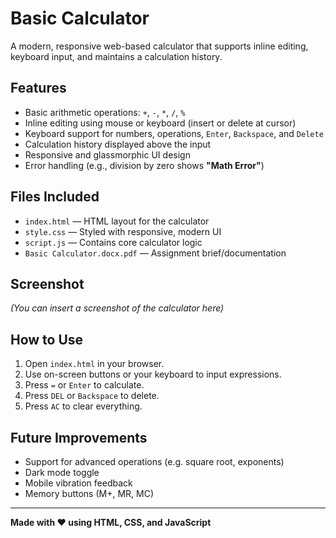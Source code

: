 # Basic Calculator

A modern, responsive web-based calculator that supports inline editing, keyboard input, and maintains a calculation history.

## Features

- Basic arithmetic operations: `+`, `-`, `*`, `/`, `%`
- Inline editing using mouse or keyboard (insert or delete at cursor)
- Keyboard support for numbers, operations, `Enter`, `Backspace`, and `Delete`
- Calculation history displayed above the input
- Responsive and glassmorphic UI design
- Error handling (e.g., division by zero shows **"Math Error"**)

## Files Included

- `index.html` — HTML layout for the calculator
- `style.css` — Styled with responsive, modern UI
- `script.js` — Contains core calculator logic
- `Basic Calculator.docx.pdf` — Assignment brief/documentation

## Screenshot

*(You can insert a screenshot of the calculator here)*

## How to Use

1. Open `index.html` in your browser.
2. Use on-screen buttons or your keyboard to input expressions.
3. Press `=` or `Enter` to calculate.
4. Press `DEL` or `Backspace` to delete.
5. Press `AC` to clear everything.

## Future Improvements

- Support for advanced operations (e.g. square root, exponents)
- Dark mode toggle
- Mobile vibration feedback
- Memory buttons (M+, MR, MC)

---

**Made with ❤️ using HTML, CSS, and JavaScript**
